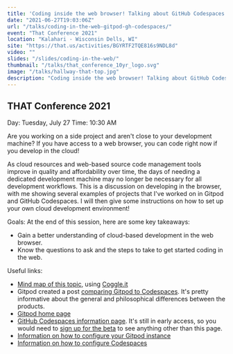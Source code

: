 ```yaml
---
title: 'Coding inside the web browser! Talking about GitHub Codespaces and Gitpod.'
date: "2021-06-27T19:03:06Z"
url: "/talks/coding-in-the-web-gitpod-gh-codespaces/"
event: "That Conference 2021"
location: "Kalahari - Wisconsin Dells, WI"
site: "https://that.us/activities/BGYRTF2TQE816s9NDL8d"
video: ""
slides: "/slides/coding-in-the-web/"
thumbnail: "/talks/that_conference_10yr_logo.svg"
image: "/talks/hallway-that-top.jpg"
description: "Coding inside the web browser! Talking about GitHub Codespaces and Gitpod."
---
```

## THAT Conference 2021

Day: Tuesday, July 27   Time: 10:30 AM  

Are you working on a side project and aren't close to your development machine? If you have access to a web browser, you can code right now if you develop in the cloud!

As cloud resources and web-based source code management tools improve in quality and affordability over time, the days of needing a dedicated development machine may no longer be necessary for all development workflows.
This is a discussion on developing in the browser, with me showing several examples of projects that I've worked on in Gitpod and GitHub Codespaces.
I will then give some instructions on how to set up your own cloud development environment!

Goals:
At the end of this session, here are some key takeaways:
* Gain a better understanding of cloud-based development in the web browser.
* Know the questions to ask and the steps to take to get started coding in the web.

Useful links:
* [Mind map of this topic](https://coggle.it/diagram/YNfzpcXxkuFt--D4/t/coding-in-a-web-browser!), using [Coggle.it](https://coggle.it/)
* Gitpod created a post [comparing Gitpod to Codespaces](https://www.gitpod.io/gitpod-vs-github-codespaces). It's pretty informative about the general and philosophical differences between the products.
* [Gitpod home page](https://www.gitpod.io/)
* [GitHub Codespaces information page](https://github.com/features/codespaces). It's still in early access, so you would need to [sign up for the beta](https://github.com/features/codespaces/signup) to see anything other than this page.
* [Information on how to configure your Gitpod instance](https://www.gitpod.io/docs/configure)
* [Information on how to configure Codespaces](https://docs.github.com/en/codespaces/customizing-your-codespace/personalizing-codespaces-for-your-account)